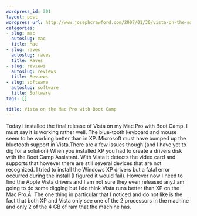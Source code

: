 ```yaml
--- 
wordpress_id: 301
layout: post
wordpress_url: http://www.josephcrawford.com/2007/01/30/vista-on-the-mac-pro-with-boot-camp/
categories: 
- slug: mac
  autoslug: mac
  title: Mac
- slug: raves
  autoslug: raves
  title: Raves
- slug: reviews
  autoslug: reviews
  title: Reviews
- slug: software
  autoslug: software
  title: Software
tags: []

title: Vista on the Mac Pro with Boot Camp
---
```

Today I installed the final release of Vista on my Mac Pro with Boot Camp. I must say it is working rather well. The blue-tooth keyboard and mouse seem to be working better than in XP. Microsoft must have bumped up the bluetooth support in Vista.There are a few issues though (and I have yet to dig for a solution) When you installed XP you had to create a drivers disk with the Boot Camp Assistant. With Vista it detects the video card and supports that however there are still several devices that are not recognized. I tried to install the Windows XP drivers but a fatal error occurred during the install (I figured it would fail). However now I need to find the Apple Vista drivers and I am not sure they even released any.I am going to do some digging but I do think Vista runs better than XP on the Mac Pro.Â  The one thing in particular that I noticed and do not like is the fact that both XP and Vista only see one of the 2 processors in the machine and only 2 of the 4 GB of ram that the machine has.
